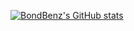 [![BondBenz's GitHub stats](https://github-readme-stats.vercel.app/api?username=bondbenz)](https://github.com/bondbenz)
